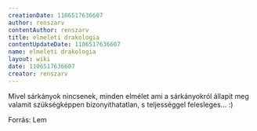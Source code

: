 ```yaml
---
creationDate: 1106517636607 
author: renszarv 
contentAuthor: renszarv 
title: elmeleti drakologia 
contentUpdateDate: 1106517636607 
name: elmeleti drakologia 
layout: wiki 
date: 1106517636607 
creator: renszarv 
---
```

Mivel sárkányok nincsenek, minden elmélet ami a sárkányokról állapit meg valamit szükségképpen bizonyithatatlan, s teljességgel felesleges... :)

 Forrás: Lem
